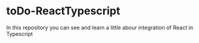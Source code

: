 # toDo-ReactTypescript
In this repository you can see and learn a little abour integration of React in Typescript
